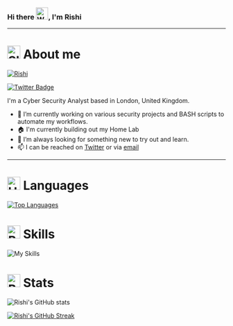 ### Hi there <img src="https://raw.githubusercontent.com/Tarikul-Islam-Anik/Animated-Fluent-Emojis/master/Emojis/Hand%20gestures/Waving%20Hand%20Medium-Light%20Skin%20Tone.png" alt="Waving Hand Medium-Light Skin Tone" width="28" height="28" />, I'm Rishi


---

# <img src="https://raw.githubusercontent.com/Tarikul-Islam-Anik/Animated-Fluent-Emojis/master/Emojis/Smilies/Slightly%20Smiling%20Face.png" alt="Slightly Smiling Face" width="30" height="30" /> About me

[![Rishi](https://github-widgetbox.vercel.app/api/profile?username=rxerium&data=followers,repositories,stars,commits&theme=carbon)](https://github.com/Jurredr/github-widgetbox)
<div id="badges">
  <a href="https://twitter.com/rxerium">
    <img src="https://img.shields.io/badge/Twitter-blue?style=for-the-badge&logo=twitter&logoColor=white" alt="Twitter Badge"/>
  </a>
</div>
<img src="https://komarev.com/ghpvc/?username=rxerium&style=flat-square&color=blue" alt=""/>

I'm a Cyber Security Analyst based in London, United Kingdom. 

- 🔭 I’m currently working on various security projects and BASH scripts to automate my workflows.
- 🏠 I'm currently building out my Home Lab
- 🌱 I’m always looking for something new to try out and learn.
- 📫 I can be reached on [Twitter](https://twitter.com/rxerium) or via [email](mailto:rxerium@protonmail.com)

---

# <img src="https://raw.githubusercontent.com/Tarikul-Islam-Anik/Animated-Fluent-Emojis/master/Emojis/Smilies/Hundred%20Points.png" alt="Hundred Points" width="30" height="30" />  Languages

[![Top Languages](https://github-readme-stats.vercel.app/api/top-langs/?username=rxerium)](https://github.com/anuraghazra/github-readme-stats)


# <img src="https://raw.githubusercontent.com/Tarikul-Islam-Anik/Animated-Fluent-Emojis/master/Emojis/Activities/Bullseye.png" alt="Bullseye" width="30" height="30" /> Skills

![My Skills](https://skillicons.dev/icons?i=docker,aws,cloudflare,git,linux,githubactions,vercel)


# <img src="https://raw.githubusercontent.com/Tarikul-Islam-Anik/Animated-Fluent-Emojis/master/Emojis/Objects/Bar%20Chart.png" alt="Bar Chart" width="30" height="30" /> Stats

![Rishi's GitHub stats](https://github-readme-stats.vercel.app/api?username=rxerium&count_private=true&show_icons=true&theme=tokyonight)

[![Rishi's GitHub Streak](https://streak-stats.demolab.com?user=rxerium&theme=dark&hide_border=true&date_format=M%20j%5B%2C%20Y%5D&mode=weekly)](https://git.io/streak-stats)
